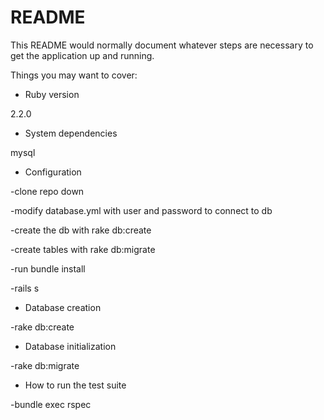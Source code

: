 # README

This README would normally document whatever steps are necessary to get the
application up and running.

Things you may want to cover:

* Ruby version

2.2.0

* System dependencies

mysql

* Configuration

-clone repo down

-modify database.yml with user and password to connect to db

-create the db with rake db:create

-create tables with rake db:migrate

-run bundle install

-rails s

* Database creation

-rake db:create

* Database initialization

-rake db:migrate

* How to run the test suite

-bundle exec rspec
